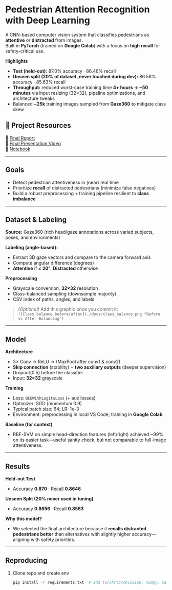 

# Pedestrian Attention Recognition with Deep Learning

A CNN-based computer vision system that classifies pedestrians as **attentive** or **distracted** from images.  
Built in **PyTorch** (trained on **Google Colab**) with a focus on **high recall** for safety-critical use.

**Highlights**
- **Test (held-out):** 87.0% accuracy · 86.46% recall  
- **Unseen split (20% of dataset, never touched during dev):** 86.56% accuracy · 85.63% recall  
- **Throughput:** reduced worst-case training time **4+ hours → ~50 minutes** via input resizing (32×32), pipeline optimizations, and architecture tweaks  
- Balanced ~**25k** training images sampled from **Gaze360** to mitigate class skew

## 🔗 Project Resources

📄 [Final Report](./docs/final_report.pdf)  
🎥 [Final Presentation Video](https://drive.google.com/file/d/1eysPCwh5j9hsn4KD0-tqDmSl9IHSxEUp/view?usp=sharing)  
📓 [Notebook](./notebooks/final_training.ipynb)


---

## Goals
- Detect pedestrian attentiveness in (near) real time  
- Prioritize **recall** of distracted pedestrians (minimize false negatives)  
- Build a robust preprocessing + training pipeline resilient to **class imbalance**

---

## Dataset & Labeling
**Source:** Gaze360 (rich head/gaze annotations across varied subjects, poses, and environments)

**Labeling (angle-based):**
- Extract 3D gaze vectors and compare to the camera forward axis
- Compute angular difference (degrees)
- **Attentive** if ≤ **20°**; **Distracted** otherwise

**Preprocessing**
- Grayscale conversion; **32×32** resolution
- Class-balanced sampling (downsample majority)
- CSV index of paths, angles, and labels

> *(Optional)* Add this graphic once you commit it:  
> `![Class balance before/after](./docs/class_balance.png "Before vs After Balancing")`

---

## Model
**Architecture**
- 3× Conv → ReLU → (MaxPool after conv1 & conv2)  
- **Skip connection** (stability) + **two auxiliary outputs** (deeper supervision)  
- Dropout(0.5) before the classifier  
- Input: **32×32** grayscale

**Training**
- Loss: `BCEWithLogitsLoss` (+ aux losses)  
- Optimizer: SGD (momentum 0.9)  
- Typical batch size: 64; LR: 1e-3  
- Environment: preprocessing in local VS Code; training in **Google Colab**

**Baseline (for context)**
- RBF-SVM on simple head-direction features (left/right) achieved ~99% on its easier task—useful sanity check, but not comparable to full-image attentiveness.

---

## Results
**Held-out Test**
- Accuracy **0.870** · Recall **0.8646**

**Unseen Split (20% never used in tuning)**
- Accuracy **0.8656** · Recall **0.8563**

**Why this model?**
- We selected the final architecture because it **recalls distracted pedestrians better** than alternatives with slightly higher accuracy—aligning with safety priorities.

---

## Reproducing
1. Clone repo and create env  
   ```bash
   pip install -r requirements.txt  # add torch/torchvision, numpy, matplotlib, scikit-learn, etc.

